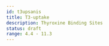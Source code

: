 ```yaml
---
id: t3upsanis
title: T3-uptake
description: Thyroxine Binding Sites
status: draft
range: 4.4 - 11.3
---
```

